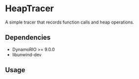 # HeapTracer
A simple tracer that records function calls and heap operations.
## Dependencies
- DynamoRIO >= 9.0.0
- libunwind-dev
## Usage
